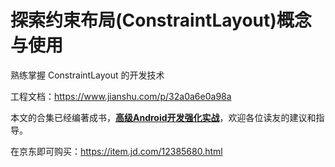 # 探索约束布局(ConstraintLayout)概念与使用

熟练掌握 ConstraintLayout 的开发技术

工程文档：https://www.jianshu.com/p/32a0a6e0a98a

本文的合集已经编著成书，**[高级Android开发强化实战](https://item.jd.com/12385680.html)**，欢迎各位读友的建议和指导。

在京东即可购买：https://item.jd.com/12385680.html
